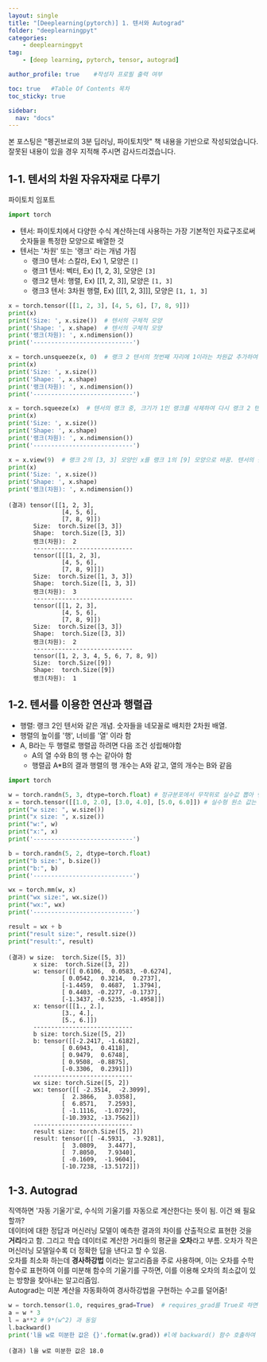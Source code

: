 ```yaml
---
layout: single
title: "[Deeplearning(pytorch)] 1. 텐서와 Autograd"
folder: "deeplearningpyt"
categories:
    - deeplearningpyt
tag:
    - [deep learning, pytorch, tensor, autograd]

author_profile: true    #작성자 프로필 출력 여부

toc: true   #Table Of Contents 목차 
toc_sticky: true

sidebar:
  nav: "docs"
---
```


본 포스팅은 "펭귄브로의 3분 딥러닝, 파이토치맛" 책 내용을 기반으로 작성되었습니다.
잘못된 내용이 있을 경우 지적해 주시면 감사드리겠습니다.

## 1-1. 텐서의 차원 자유자재로 다루기
파이토치 임포트
```python
import torch
```

- 텐서: 파이토치에서 다양한 수식 계산하는데 사용하는 가장 기본적인 자료구조로써 숫자들을 특정한 모양으로 배열한 것
- 텐서는 '차원' 또는 '랭크' 라는 개념 가짐
  * 랭크0 텐서: 스칼라, Ex) 1, 모양은 `[]`
  * 랭크1 텐서: 벡터, Ex) [1, 2, 3], 모양은 `[3]`
  * 랭크2 텐서: 행렬, Ex) [[1, 2, 3]], 모양은 `[1, 3]`
  * 랭크3 텐서: 3차원 행렬, Ex) [[[1, 2, 3]]], 모양은 `[1, 1, 3]`

```python
x = torch.tensor([[1, 2, 3], [4, 5, 6], [7, 8, 9]])
print(x)
print('Size: ', x.size())  # 텐서의 구체적 모양
print('Shape: ', x.shape)  # 텐서의 구체적 모양
print('랭크(차원): ', x.ndimension())
print('----------------------------')

x = torch.unsqueeze(x, 0)  # 랭크 2 텐서의 첫번째 자리에 1이라는 차원값 추가하여 [1, 3, 3] 모양의 랭크 3 텐서로 변경
print(x)
print('Size: ', x.size()) 
print('Shape: ', x.shape)  
print('랭크(차원): ', x.ndimension())
print('----------------------------')

x = torch.squeeze(x)  # 텐서의 랭크 중, 크기가 1인 랭크를 삭제하여 다시 랭크 2 텐서로 되돌림
print(x)
print('Size: ', x.size()) 
print('Shape: ', x.shape)  
print('랭크(차원): ', x.ndimension())
print('----------------------------')

x = x.view(9)  # 랭크 2의 [3, 3] 모양인 x를 랭크 1의 [9] 모양으로 바꿈. 텐서의 원소 개수는 바꿀 수 없으므로, 잘못 입력시 에러 발생됨(Ex. 8로 변경 불가능).
print(x)
print('Size: ', x.size()) 
print('Shape: ', x.shape)  
print('랭크(차원): ', x.ndimension())
```
    (결과) tensor([[1, 2, 3],
                   [4, 5, 6],
                   [7, 8, 9]])
           Size:  torch.Size([3, 3])
           Shape:  torch.Size([3, 3])
           랭크(차원):  2
           ----------------------------
           tensor([[[1, 2, 3],
                   [4, 5, 6],
                   [7, 8, 9]]])
           Size:  torch.Size([1, 3, 3])
           Shape:  torch.Size([1, 3, 3])
           랭크(차원):  3
           ----------------------------
           tensor([[1, 2, 3],
                   [4, 5, 6],
                   [7, 8, 9]])
           Size:  torch.Size([3, 3])
           Shape:  torch.Size([3, 3])
           랭크(차원):  2
           ----------------------------
           tensor([1, 2, 3, 4, 5, 6, 7, 8, 9])
           Size:  torch.Size([9])
           Shape:  torch.Size([9])
           랭크(차원):  1

## 1-2. 텐서를 이용한 연산과 행렬곱
- 행렬: 랭크 2인 텐서와 같은 개념. 숫자들을 네모꼴로 배치한 2차원 배열.
- 행렬의 높이를 '행', 너비를 '열' 이라 함
- A, B라는 두 행렬로 행렬곱 하려면 다음 조건 성립해야함
  * A의 열 수와 B의 행 수는 같아야 함
  * 행렬곱 A*B의 결과 행렬의 행 개수는 A와 같고, 열의 개수는 B와 같음

```python
import torch

w = torch.randn(5, 3, dtype=torch.float) # 정규분포에서 무작위로 실수값 뽑아 텐서 생성하는 randn함수로 5x3 shape의 텐서 생성
x = torch.tensor([[1.0, 2.0], [3.0, 4.0], [5.0, 6.0]]) # 실수형 원소 값는 3x3 shape의 텐서
print("w size: ", w.size())
print("x size: ", x.size())
print("w:", w)
print("x:", x)
print('----------------------------')

b = torch.randn(5, 2, dtype=torch.float)
print("b size:", b.size())
print("b:", b)
print('----------------------------')

wx = torch.mm(w, x)
print("wx size:", wx.size())
print("wx:", wx)
print('----------------------------')

result = wx + b
print("result size:", result.size())
print("result:", result)
```
    (결과) w size:  torch.Size([5, 3])
           x size:  torch.Size([3, 2])
           w: tensor([[ 0.6106,  0.0583, -0.6274],
                   [ 0.0542,  0.3214,  0.2737],
                   [-1.4459,  0.4687,  1.3794],
                   [ 0.4403, -0.2277, -0.1737],
                   [-1.3437, -0.5235, -1.4958]])
           x: tensor([[1., 2.],
                   [3., 4.],
                   [5., 6.]])
           ----------------------------
           b size: torch.Size([5, 2])
           b: tensor([[-2.2417, -1.6182],
                   [ 0.6943,  0.4118],
                   [ 0.9479,  0.6748],
                   [ 0.9508, -0.8875],
                   [-0.3306,  0.2391]])
           ----------------------------
           wx size: torch.Size([5, 2])
           wx: tensor([[ -2.3514,  -2.3099],
                   [  2.3866,   3.0358],
                   [  6.8571,   7.2593],
                   [ -1.1116,  -1.0729],
                   [-10.3932, -13.7562]])
           ----------------------------
           result size: torch.Size([5, 2])
           result: tensor([[ -4.5931,  -3.9281],
                   [  3.0809,   3.4477],
                   [  7.8050,   7.9340],
                   [ -0.1609,  -1.9604],
                   [-10.7238, -13.5172]])

## 1-3. Autograd
직역하면 '자동 기울기'로, 수식의 기울기를 자동으로 계산한다는 뜻이 됨. 이건 왜 필요할까?<br/>
데이터에 대한 정답과 머신러닝 모델이 예측한 결과의 차이를 산출적으로 표현한 것을 **거리**라고 함. 그리고 학습 데이터로 계산한 거리들의 평균을 **오차**라고 부름.
오차가 작은 머신러닝 모델일수록 더 정확한 답을 낸다고 할 수 있음.<br/>
오차를 최소화 하는데 **경사하강법** 이라는 알고리즘을 주로 사용하며, 이는 오차를 수학함수로 표현하여 이를 미분해 함수의 기울기를 구하면, 이를 이용해 오차의 최소값이 있는 방향을 찾아내는 알고리즘임.<br/>
Autograd는 미분 계산을 자동화하여 경사하강법을 구현하는 수고를 덜어줌!

```python
w = torch.tensor(1.0, requires_grad=True)  # requires_grad를 True로 하면 파이토치의 autograd가 자동으로 계산할 때, w에 대한 미분값을 w.grad에 저장함
a = w * 3
l = a**2 # 9*(w^2) 과 동일
l.backward()
print('l을 w로 미분한 값은 {}'.format(w.grad)) #l에 backward() 함수 호출하여 w.grad가 w가 속한 수식을 w로 미분한 값 반환함.
```
    (결과) l을 w로 미분한 값은 18.0